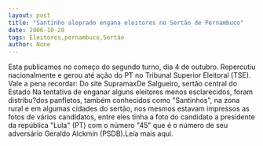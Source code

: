 ```yaml
---
layout: post
title: "Santinho aloprado engana eleitores no Sertão de Pernambuco"
date: 2006-10-28
tags: Eleitores,pernambuco,Sertão
author: None
---
```

Esta publicamos no começo do segundo turno, dia 4 de outubro. Repercutiu nacionalmente e gerou até ação do PT&nbsp;no Tribunal Superior Eleitoral (TSE). Vale a pena recordar:
Do site SupramaxDe Salgueiro, sertão central do Estado
Na tentativa de enganar alguns eleitores menos esclarecidos, foram distribu?dos panfletos, também conhecidos como \"Santinhos\", na zona rural e em algumas cidades do sertão, nos mesmos estavam impressos as fotos de vários candidatos, entre eles tinha a foto do candidato a presidente da república \"Lula\" (PT) com o número \"45\" que é o número de seu adversário Geraldo Alckmin (PSDB).Leia mais aqui. 